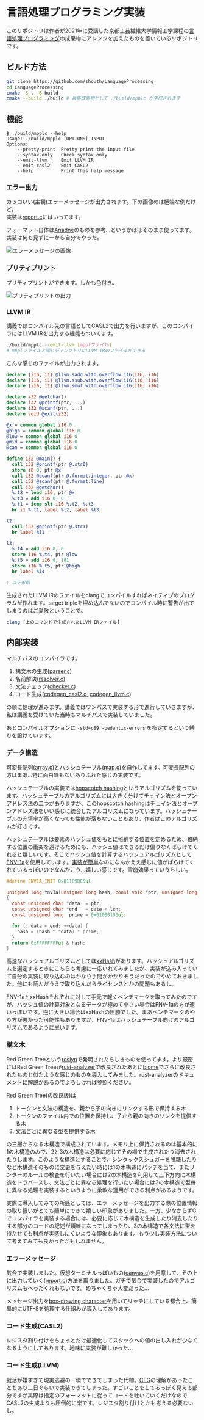# 言語処理プログラミング実装

このリポジトリは作者が2021年に受講した京都工芸繊維大学情報工学課程の[言語処理プログラミング](https://www.syllabus.kit.ac.jp/archive/?c=detail&pk=1157&schedule_code=12221202&yr=2021&sk=99&sn=%E8%A8%80%E8%AA%9E%E5%87%A6%E7%90%86%E3%83%97%E3%83%AD%E3%82%B0%E3%83%A9%E3%83%9F%E3%83%B3%E3%82%B0)の成果物にアレンジを加えたものを置いているリポジトリです。

## ビルド方法

```bash
git clone https://github.com/shouth/LanguageProcessing
cd LanguageProcessing
cmake -S . -B build
cmake --build ./build # 最終成果物として ./build/mpplc が生成されます
```

## 機能

```
$ ./build/mpplc --help
Usage: ./build/mpplc [OPTIONS] INPUT
Options:
    --pretty-print  Pretty print the input file
    --syntax-only   Check syntax only
    --emit-llvm     Emit LLVM IR
    --emit-casl2    Emit CASL2
    --help          Print this help message
```

### エラー出力

カッコいい(主観)エラーメッセージが出力されます。下の画像のは極端な例だけど。  
実装は[report.c](https://github.com/shouth/LanguageProcessing/blob/main/src/report.c)にはいってます。

フォーマット自体は[Ariadne](https://github.com/zesterer/ariadne)のものを参考…というかほぼそのまま使ってます。実装は何も見ずに一から自分でやった。

![エラーメッセージの画像](./img/error.png)

### プリティプリント

プリティプリントができます。しかも色付き。

![プリティプリントの出力](./img/pretty.png)

### LLVM IR

講義ではコンパイル先の言語としてCASL2で出力を行いますが、このコンパイラにはLLVM IRを出力する機能もついてます。

```bash
./build/mpplc --emit-llvm [mpplファイル]
# mpplファイルと同じディレクトリにLLVM IRのファイルができる
```

こんな感じのファイルが出力されます。

```llvm
declare {i16, i1} @llvm.sadd.with.overflow.i16(i16, i16)
declare {i16, i1} @llvm.ssub.with.overflow.i16(i16, i16)
declare {i16, i1} @llvm.smul.with.overflow.i16(i16, i16)

declare i32 @getchar()
declare i32 @printf(ptr, ...)
declare i32 @scanf(ptr, ...)
declare void @exit(i32)

@x = common global i16 0
@high = common global i16 0
@low = common global i16 0
@mid = common global i16 0
@can = common global i16 0

define i32 @main() {
  call i32 @printf(ptr @.str0)
  store i8 0, ptr @x
  call i32 @scanf(ptr @.format.integer, ptr @x)
  call i32 @scanf(ptr @.format.line)
  call i32 @getchar()
  %.t2 = load i16, ptr @x
  %.t3 = add i16 0, 0
  %.t1 = icmp slt i16 %.t2, %.t3
  br i1 %.t1, label %l2, label %l3

l2:
  call i32 @printf(ptr @.str1)
  br label %l1

l3:
  %.t4 = add i16 0, 0
  store i16 %.t4, ptr @low
  %.t5 = add i16 0, 181
  store i16 %.t5, ptr @high
  br label %l4

; 以下省略
```

生成されたLLVM IRのファイルをclangでコンパイルすればネイティブのプログラムが作れます。target tripleを埋め込んでないのでコンパイル時に警告が出てしまうのはご愛敬ということで。

```bash
clang [上のコマンドで生成されたLLVM IRファイル]
```

## 内部実装

マルチパスのコンパイラです。

1. 構文木の生成([parser.c](https://github.com/shouth/LanguageProcessing/blob/main/src/parser.c))
2. 名前解決([resolver.c](https://github.com/shouth/LanguageProcessing/blob/main/src/resolver.c))
3. 文法チェック([checker.c](https://github.com/shouth/LanguageProcessing/blob/main/src/resolver.c))
4. コード生成([codegen_casl2.c](https://github.com/shouth/LanguageProcessing/blob/main/src/codegen_casl2.c), [codegen_llvm.c](https://github.com/shouth/LanguageProcessing/blob/main/src/codegen_llvm.c))

の順に処理が進みます。講義ではワンパスで実装する形で進行していきますが、私は講義を受けていた当時もマルチパスで実装していました。

あとコンパイルオプションに `-std=c89 -pedantic-errors` を指定するという縛りを設けています。

### データ構造

可変長配列([array.c](https://github.com/shouth/LanguageProcessing/blob/main/src/array.c))とハッシュテーブル([map.c](https://github.com/shouth/LanguageProcessing/blob/main/src/map.c))を自作してます。可変長配列の方はまあ…特に面白味もないありふれた感じの実装です。

ハッシュテーブルの実装では[hopscotch hashing](https://en.wikipedia.org/wiki/Hopscotch_hashing)というアルゴリズムを使っています。ハッシュテーブルのアルゴリズムには大きく分けてチェイン法とオープンアドレス法の二つがありますが、このhopscotch hashingはチェイン法とオープンアドレス法をいい感じに統合したアルゴリズムになっています。ハッシュテーブルの充填率が高くなっても性能が落ちないこともあり、作者はこのアルゴリズムが好きです。

ハッシュテーブルは要素のハッシュ値をもとに格納する位置を定めるため、格納する位置の衝突を避けるためにも、ハッシュ値はできるだけ偏りなくばらけてくれると嬉しいです。そこでハッシュ値を計算するハッシュアルゴリズムとして[FNV-1a](https://en.wikipedia.org/wiki/Fowler%E2%80%93Noll%E2%80%93Vo_hash_function)を使用しています。[実装が簡単](https://github.com/shouth/LanguageProcessing/blob/e3d85656d52308ffc2013ce097b4423c6adeb290/src/utility.c#L28-L38)なのになんかええ感じに値がばらけてくれているっぽいのでなんかこう…嬉しい感じです。雪崩効果っていうらしい。

```c
#define FNV1A_INIT 0x811C9DC5ul

unsigned long fnv1a(unsigned long hash, const void *ptr, unsigned long len)
{
  const unsigned char *data  = ptr;
  const unsigned char *end   = data + len;
  const unsigned long  prime = 0x01000193ul;

  for (; data < end; ++data) {
    hash = (hash ^ *data) * prime;
  }
  return 0xFFFFFFFFul & hash;
}
```

高速なハッシュアルゴリズムとしては[xxHash](https://xxhash.com)があります。ハッシュアルゴリズムを選定するときにこちらも考慮に一応いれてみましたが、実装が込み入っていて自分の実装に取り込むのはかなり手間がかかりそうだったのでやめておきました。他にも読んだうえで取り込んだらライセンスとかの問題もあるし。

FNV-1aとxxHashそれぞれに対して手元で軽くベンチマークを取ってみたのですが、ハッシュ値の計算対象となるデータが極めて小さい場合はFNV-1aの方が速いっぽいです。逆に大きい場合はxxHashの圧勝でした。まあベンチマークのやり方が悪かった可能性もありますが、FNV-1aはハッシュテーブル向けのアルゴリズムであるように思います。

### 構文木

Red Green Treeという[roslyn](https://github.com/dotnet/roslyn)で発明されたらしきものを使ってます。より厳密にはRed Green Treeが[rust-analyzer](https://github.com/rust-lang/rust-analyzer)で改良されたあとに[biome](https://github.com/biomejs/biome)でさらに改良されたものと似たような感じのものを導入してみました。rust-analyzerのドキュメントに[解説](https://github.com/rust-lang/rust-analyzer/blob/master/docs/dev/syntax.md)があるのでよろしければ参照ください。

Red Green Tree(の改良版)は

1. トークンと文法の構造を、親から子の向きにリンクする形で保持する木
2. トークンのファイル内での位置を保持し、子から親の向きのリンクを提供する木
3. 文法ごとに異なる型を提供する木

の三層からなる木構造で構成されています。メモリ上に保持されるのは基本的に1の木構造のみで、2と3の木構造は必要に応じてその場で生成されたり消去されたりします。このような構造とすることで、シンタックスシュガーを脱糖したりなど木構造そのものに変更を与えたい時には1の木構造にパッチを当て、またリンターのルールの検査を行いたい場合には2の木構造を利用して上下方向に木構造をトラバースし、文法ごとに異なる処理を行いたい場合には3の木構造で型毎に異なる処理を実装するというように柔軟な運用ができる利点があるようです。

実際に導入してみての所感としては、エラーメッセージを出力する際の位置情報の取り扱いがとても簡単にできて嬉しい印象がありました。一方、少なからずCでコンパイラを実装する場合には、必要に応じて木構造を生成したり消去したりする部分のコードの記述が煩雑になってしまったり、3の木構造で各文法に型を持たせても利点が実感しにくいような印象もあります。もう少し実装方法について考えてみても良かったかもしれません。

### エラーメッセージ

気合で実装しました。仮想ターミナルっぽいもの([canvas.c](https://github.com/shouth/LanguageProcessing/blob/main/src/canvas.c))を用意して、その上に出力していく([report.c](https://github.com/shouth/LanguageProcessing/blob/main/src/report.c))方法を取りました。ガチで気合で実装したのでアルゴリズムもへったくれもないです。めちゃくちゃ大変だった…

メッセージ出力を[box-drawing character](https://en.wikipedia.org/wiki/Box-drawing_character)を用いてリッチにしている都合上、簡易的にUTF-8を処理する仕組みが導入してあります。

### コード生成(CASL2)

レジスタ割り付けをちょっとだけ最適化してスタックへの値の出し入れが少なくなるようにしてあります。地味に実装が難しかった…

### コード生成(LLVM)

就活が嫌すぎて現実逃避の一環でできてしまった代物。[CFG](https://en.wikipedia.org/wiki/Control-flow_graph)の理解があったこともあり二日ぐらいで実装できてしまった。すごいことをしてるっぽく見える部分ですが実際は指定のフォーマットに従ってコードを吐いていくだけなのでCASL2の生成よりも圧倒的に楽です。レジスタ割り付けとかも考える必要ないし。
